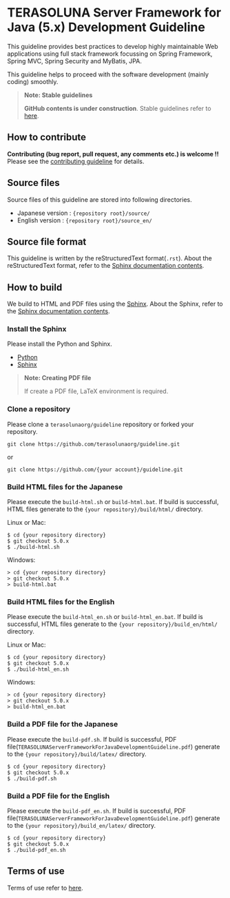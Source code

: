 # TERASOLUNA Server Framework for Java (5.x) Development Guideline

This guideline provides best practices to develop highly maintainable Web applications using full stack framework focussing on Spring Framework, Spring MVC, Spring Security and MyBatis, JPA.

This guideline helps to proceed with the software development (mainly coding) smoothly.

> **Note: Stable guidelines**
>
> **GitHub contents is under construction**. Stable guidelines refer to [here](http://terasolunaorg.github.io/guideline/).


## How to contribute

**Contributing (bug report, pull request, any comments etc.) is welcome !!** Please see the [contributing guideline](https://github.com/terasolunaorg/guideline/blob/master/CONTRIBUTING.md) for details.


## Source files

Source files of this guideline are stored into following directories.

* Japanese version : `{repository root}/source/`
* English version  : `{repository root}/source_en/`


## Source file format

This guideline is written by the reStructuredText format(`.rst`).
About the reStructuredText format, refer to the [Sphinx documentation contents](http://sphinx-doc.org/contents.html).


## How to build

We build to HTML and PDF files using the [Sphinx](http://sphinx-doc.org/index.html).
About the Sphinx, refer to the [Sphinx documentation contents](http://sphinx-doc.org/contents.html).

### Install the Sphinx

Please install the Python and Sphinx.

* [Python](https://www.python.org/)
* [Sphinx](http://sphinx-doc.org/index.html)

> **Note: Creating PDF file**
>
> If create a PDF file, LaTeX environment is required.

### Clone a repository

Please clone a `terasolunaorg/guideline` repository or forked your repository.

```
git clone https://github.com/terasolunaorg/guideline.git
```

or

```
git clone https://github.com/{your account}/guideline.git
```

### Build HTML files for the Japanese

Please execute the `build-html.sh` or `build-html.bat`.
If build is successful, HTML files generate to the `{your repository}/build/html/` directory.

Linux or Mac:

```
$ cd {your repository directory}
$ git checkout 5.0.x
$ ./build-html.sh
```

Windows:

```
> cd {your repository directory}
> git checkout 5.0.x
> build-html.bat
```

### Build HTML files for the English

Please execute the `build-html_en.sh` or `build-html_en.bat`.
If build is successful, HTML files generate to the `{your repository}/build_en/html/` directory.

Linux or Mac:

```
$ cd {your repository directory}
$ git checkout 5.0.x
$ ./build-html_en.sh
```

Windows:

```
> cd {your repository directory}
> git checkout 5.0.x
> build-html_en.bat
```

### Build a PDF file for the Japanese

Please execute the `build-pdf.sh`.
If build is successful, PDF file(`TERASOLUNAServerFrameworkForJavaDevelopmentGuideline.pdf`) generate to the `{your repository}/build/latex/` directory.

```
$ cd {your repository directory}
$ git checkout 5.0.x
$ ./build-pdf.sh
```

### Build a PDF file for the English

Please execute the `build-pdf_en.sh`.
If build is successful, PDF file(`TERASOLUNAServerFrameworkForJavaDevelopmentGuideline.pdf`) generate to the `{your repository}/build_en/latex/` directory.

```
$ cd {your repository directory}
$ git checkout 5.0.x
$ ./build-pdf_en.sh
```

## Terms of use

Terms of use refer to [here](https://github.com/terasolunaorg/guideline/blob/5.0.x/source_en/Introduction/TermsOfUse.rst).
